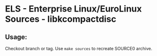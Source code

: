 # ELS - Enterprise Linux/EuroLinux Sources - libkcompactdisc
 
## Usage:
  Checkout branch or tag. Use `make sources` to recreate  SOURCE0 archive.
